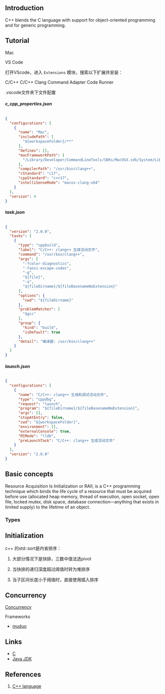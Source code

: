 ## Introduction


C++ blends the C language with support for object-oriented programming and for generic programming.


## Tutorial

Mac


VS Code

打开VScode，进入 `Extensions` 模块，搜索以下扩展并安装：

C/C++
C/C++ Clang Command Adapter
Code Runner


.vscode文件夹下文件配置


<!-- tabs:start -->

###### **c_cpp_properties.json**

```json
{
  "configurations": [
    {
      "name": "Mac",
      "includePath": [
        "${workspaceFolder}/**"
      ],
      "defines": [],
      "macFrameworkPath": [
        "/Library/Developer/CommandLineTools/SDKs/MacOSX.sdk/System/Library/Frameworks"
      ],
      "compilerPath": "/usr/bin/clang++",
      "cStandard": "c17",
      "cppStandard": "c++17",
      "intelliSenseMode": "macos-clang-x64"
    }
  ],
  "version": 4
}
```

###### **task.json**

```json
{
  "version": "2.0.0",
  "tasks": [
    {
      "type": "cppbuild",
      "label": "C/C++: clang++ 生成活动文件",
      "command": "/usr/bin/clang++",
      "args": [
        "-fcolor-diagnostics",
        "-fansi-escape-codes",
        "-g",
        "${file}",
        "-o",
        "${fileDirname}/${fileBasenameNoExtension}"
      ],
      "options": {
        "cwd": "${fileDirname}"
      },
      "problemMatcher": [
        "$gcc"
      ],
      "group": {
        "kind": "build",
        "isDefault": true
      },
      "detail": "编译器: /usr/bin/clang++"
    }
  ]
}
```


###### **launch.json**

```json
{
  "configurations": [
    {
      "name": "C/C++: clang++ 生成和调试活动文件",
      "type": "cppdbg",
      "request": "launch",
      "program": "${fileDirname}/${fileBasenameNoExtension}",
      "args": [],
      "stopAtEntry": false,
      "cwd": "${workspaceFolder}",
      "environment": [],
      "externalConsole": true,
      "MIMode": "lldb",
      "preLaunchTask": "C/C++: clang++ 生成活动文件"
    }
  ],
  "version": "2.0.0"
}
```


<!-- tabs:end -->

## Basic concepts


Resource Acquisition Is Initialization or RAII, is a C++ programming technique which binds the life cycle of a resource that must be acquired before use 
(allocated heap memory, thread of execution, open socket, open file, locked mutex, disk space, database connection—anything that exists in limited supply) 
to the lifetime of an object.




### Types


## Initialization




c++ 的std::sort是内省排序：

1. 大部分情况下是快排，三数中值法选pivot

2. 当快排的递归深度超过阈值时转为堆排序

3. 当子区间长度小于阈值时，直接使用插入排序


## Concurrency

[Concurrency](/docs/CS/C++/Concurrency.md)



Frameworks



- [muduo](/docs/CS/C++/muduo.md)




## Links

- [C](/docs/CS/C/C.md)
- [Java JDK](/docs/CS/Java/JDK/JDK.md)


## References

1. [C++ language](https://en.cppreference.com/w/cpp/language)

